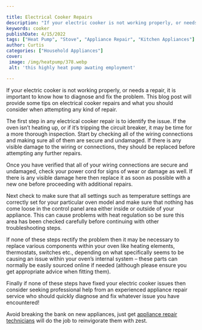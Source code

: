 ```yaml
---

title: Electrical Cooker Repairs
description: "If your electric cooker is not working properly, or needs a repair, it is important to know how to diagnose and fix the problem. T...keep reading to learn"
keywords: cooker
publishDate: 4/15/2022
tags: ["Heat Pump", "Stove", "Appliance Repair", "Kitchen Appliances"]
author: Curtis
categories: ["Household Appliances"]
cover: 
 image: /img/heatpump/378.webp
 alt: 'this highly heat pump awating employment'

---
```


If your electric cooker is not working properly, or needs a repair, it is important to know how to diagnose and fix the problem. This blog post will provide some tips on electrical cooker repairs and what you should consider when attempting any kind of repair. 

The first step in any electrical cooker repair is to identify the issue. If the oven isn’t heating up, or if it’s tripping the circuit breaker, it may be time for a more thorough inspection. Start by checking all of the wiring connections and making sure all of them are secure and undamaged. If there is any visible damage to the wiring or connections, they should be replaced before attempting any further repairs. 

Once you have verified that all of your wiring connections are secure and undamaged, check your power cord for signs of wear or damage as well. If there is any visible damage here then replace it as soon as possible with a new one before proceeding with additional repairs. 

Next check to make sure that all settings such as temperature settings are correctly set for your particular oven model and make sure that nothing has come loose in the control panel area either inside or outside of your appliance. This can cause problems with heat regulation so be sure this area has been checked carefully before continuing with other troubleshooting steps. 

If none of these steps rectify the problem then it may be necessary to replace various components within your oven like heating elements, thermostats, switches etc., depending on what specifically seems to be causing an issue within your oven’s internal system – these parts can normally be easily sourced online if needed (although please ensure you get appropriate advice when fitting them). 
 
Finally if none of these steps have fixed your electric cooker issues then consider seeking professional help from an experienced appliance repair service who should quickly diagnose and fix whatever issue you have encountered!

Avoid breaking the bank on new appliances, just get <a href="/pages/appliance-repair-technicians/">appliance repair technicians</a> will do the job to reinvigorate them with zest.